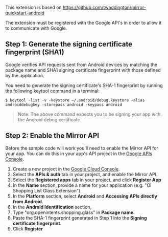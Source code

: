 This extension is based on https://github.com/twaddington/mirror-quickstart-android

The extension must be registered with the Google API's in order to 
allow it to communicate with Google.

## Step 1: Generate the signing certificate fingerprint (SHA1)

Google verifies API requests sent from Android devices by matching the package
name and SHA1 signing certificate fingerprint with those defined by the application.

You need to generate the signing certificate's SHA-1 fingerprint by running the
following keytool command in a terminal:

    $ keytool -list -v -keystore ~/.android/debug.keystore -alias androiddebugkey -storepass android -keypass android

> Note: The above command expects you to be signing your app with the Android
> debug certificate.

## Step 2: Enable the Mirror API

Before the sample code will work you'll need to enable the Mirror API for your
app. You can do this in your app's API project in the [Google APIs Console][3].

1. Create a new project in the [Google Cloud Console][3].
2. Select the **APIs & auth** tab in your project, and enable the Mirror API.
3. Select the **Registered apps** tab in your project, and click
   **Register App**
4. In the **Name** section, provide a name for your application
   (e.g. "OI Shopping List Glass Extension").
5. In the **Platform** section, select **Android** and **Accessing APIs directly from Android**.
6. In the **Android Identification** section,
  1. Type "org.openintents.shopping.glass" in **Package name.**
  2. Paste the SHA-1 fingerprint generated in Step 1 into the
     **Signing certificate fingerprint.**
  3. Click **Register**

[1]: http://android-developers.blogspot.com/2012/09/google-play-services-and-oauth-identity.html
[2]: https://developers.google.com/drive/quickstart-android
[3]: https://cloud.google.com/console
